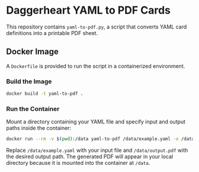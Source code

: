# Daggerheart YAML to PDF Cards

This repository contains `yaml-to-pdf.py`, a script that converts YAML card definitions into a printable PDF sheet.

## Docker Image

A `Dockerfile` is provided to run the script in a containerized environment.

### Build the Image

```bash
docker build -t yaml-to-pdf .
```

### Run the Container

Mount a directory containing your YAML file and specify input and output paths inside the container:

```bash
docker run --rm -v $(pwd):/data yaml-to-pdf /data/example.yaml -o /data/output.pdf
```

Replace `/data/example.yaml` with your input file and `/data/output.pdf` with the desired output path. The generated PDF will appear in your local directory because it is mounted into the container at `/data`.
